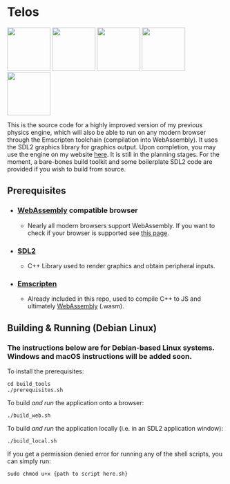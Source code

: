 # Telos 
<img src="https://github.com/Argyraspides/Sarissa/assets/95353936/88658146-38ca-4dc7-896f-4166f3aed94a" width="auto" height="100"></img>
<img src="https://github.com/Argyraspides/Sarissa/assets/95353936/bd56954d-c437-493e-9231-f8ed43eeab45" width="auto" height="100"></img>
<img src="https://github.com/Argyraspides/Sarissa/assets/95353936/974f9011-08a2-4f5e-8a65-1d8b1b1bab1b" width="auto" height="100"></img>
<img src="https://github.com/Argyraspides/Sarissa/assets/95353936/6e619ad7-d610-431d-9c0f-76ac519d074b" width="auto" height="100"></img>  
<img src="https://github.com/Argyraspides/Telos/assets/95353936/17432b8f-b17f-4222-92f0-c97231afbb0a" width="auto" height="100"></img>  

This is the source code for a highly improved version of my previous physics engine, which will also be able to run on any modern browser through the Emscripten toolchain (compilation into WebAssembly).
It uses the SDL2 graphics library for graphics output. Upon completion, you may use the engine on my website [here](https://gaugamela.me). It is still in the planning stages. For the moment, a bare-bones build toolkit and 
some boilerplate SDL2 code are provided if you wish to build from source.

## Prerequisites
- ### [WebAssembly](https://developer.mozilla.org/en-US/docs/WebAssembly) compatible browser
  - Nearly all modern browsers support WebAssembly. If you want to check if your browser is supported see [this page](https://caniuse.com/wasm).
- ### [SDL2](https://www.libsdl.org/)
  - C++ Library used to render graphics and obtain peripheral inputs.
- ### [Emscripten](https://emscripten.org/index.html)
  - Already included in this repo, used to compile C++ to JS and ultimately [WebAssembly](https://developer.mozilla.org/en-US/docs/WebAssembly) (.wasm).

## Building & Running (Debian Linux)
### The instructions below are for Debian-based Linux systems. Windows and macOS instructions will be added soon.

To install the prerequisites:
```
cd build_tools
./prerequisites.sh
```
To build *and run* the application onto a browser:
```
./build_web.sh
```
To build *and run* the application locally (i.e. in an SDL2 application window):
```
./build_local.sh
```

If you get a permission denied error for running any of the shell scripts, you can simply run:
```
sudo chmod u+x {path to script here.sh}
```
